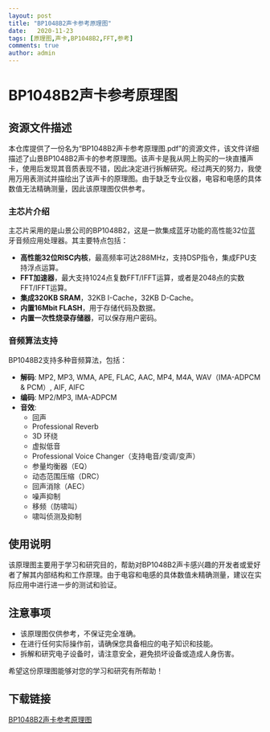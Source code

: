 ```yaml
---
layout: post
title: "BP1048B2声卡参考原理图"
date:   2020-11-23
tags: [原理图,声卡,BP1048B2,FFT,参考]
comments: true
author: admin
---
```

# BP1048B2声卡参考原理图

## 资源文件描述

本仓库提供了一份名为“BP1048B2声卡参考原理图.pdf”的资源文件，该文件详细描述了山景BP1048B2声卡的参考原理图。该声卡是我从网上购买的一块直播声卡，使用后发现其音质表现不错，因此决定进行拆解研究。经过两天的努力，我使用万用表测试并描绘出了该声卡的原理图。由于缺乏专业仪器，电容和电感的具体数值无法精确测量，因此该原理图仅供参考。

### 主芯片介绍

主芯片采用的是山景公司的BP1048B2，这是一款集成蓝牙功能的高性能32位蓝牙音频应用处理器。其主要特点包括：

- **高性能32位RISC内核**，最高频率可达288MHz，支持DSP指令，集成FPU支持浮点运算。
- **FFT加速器**，最大支持1024点复数FFT/IFFT运算，或者是2048点的实数FFT/IFFT运算。
- **集成320KB SRAM**，32KB I-Cache，32KB D-Cache。
- **内置16Mbit FLASH**，用于存储代码及数据。
- **内置一次性烧录存储器**，可以保存用户密码。

### 音频算法支持

BP1048B2支持多种音频算法，包括：

- **解码**: MP2, MP3, WMA, APE, FLAC, AAC, MP4, M4A, WAV（IMA-ADPCM & PCM）, AIF, AIFC
- **编码**: MP2/MP3, IMA-ADPCM
- **音效**:
  - 回声
  - Professional Reverb
  - 3D 环绕
  - 虚拟低音
  - Professional Voice Changer（支持电音/变调/变声）
  - 参量均衡器（EQ）
  - 动态范围压缩（DRC）
  - 回声消除（AEC）
  - 噪声抑制
  - 移频（防啸叫）
  - 啸叫侦测及抑制

## 使用说明

该原理图主要用于学习和研究目的，帮助对BP1048B2声卡感兴趣的开发者或爱好者了解其内部结构和工作原理。由于电容和电感的具体数值未精确测量，建议在实际应用中进行进一步的测试和验证。

## 注意事项

- 该原理图仅供参考，不保证完全准确。
- 在进行任何实际操作前，请确保您具备相应的电子知识和技能。
- 拆解和研究电子设备时，请注意安全，避免损坏设备或造成人身伤害。

希望这份原理图能够对您的学习和研究有所帮助！

## 下载链接

[BP1048B2声卡参考原理图](https://pan.quark.cn/s/e8008079c65f)